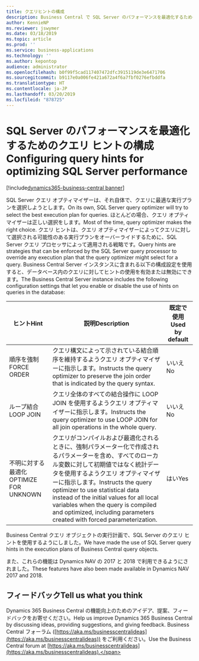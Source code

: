 ```yaml
---
title: クエリヒントの構成
description: Business Central で SQL Server のパフォーマンスを最適化するためのクエリ ヒントの構成
author: KennieNP
ms.reviewer: jswymer
ms.date: 03/18/2019
ms.topic: article
ms.prod: ''
ms.service: business-applications
ms.technology: ''
ms.author: kepontop
audience: administrator
ms.openlocfilehash: b0f99f5cad117407472dfc3915119de3e6471706
ms.sourcegitcommit: b9117e0a006fe421a672a4f6a7fbf0276efbddfa
ms.translationtype: HT
ms.contentlocale: ja-JP
ms.lasthandoff: 03/20/2019
ms.locfileid: "878725"
---
```

# <a name="configuring-query-hints-for-optimizing-sql-server-performance"></a><span data-ttu-id="7f123-103">SQL Server のパフォーマンスを最適化するためのクエリ ヒントの構成</span><span class="sxs-lookup"><span data-stu-id="7f123-103">Configuring query hints for optimizing SQL Server performance</span></span>

[!include[dynamics365-business-central banner](../includes/dynamics365-business-central.md)]

<span data-ttu-id="7f123-104">SQL Server クエリ オプティマイザーは、それ自体で、クエリに最適な実行プランを選択しようとします。</span><span class="sxs-lookup"><span data-stu-id="7f123-104">On its own, SQL Server query optimizer will try to select the best execution plan for queries.</span></span> <span data-ttu-id="7f123-105">ほとんどの場合、クエリ オプティマイザーは正しい選択をします。</span><span class="sxs-lookup"><span data-stu-id="7f123-105">Most of the time, query optimizer makes the right choice.</span></span> <span data-ttu-id="7f123-106">クエリ ヒントは、クエリ オプティマイザーによってクエリに対して選択される可能性のある実行プランをオーバーライドするために、SQL Server クエリ プロセッサによって適用される戦略です。</span><span class="sxs-lookup"><span data-stu-id="7f123-106">Query hints are strategies that can be enforced by the SQL Server query processor to override any execution plan that the query optimizer might select for a query.</span></span> <span data-ttu-id="7f123-107">Business Central Server インスタンスに含まれる以下の構成設定を使用すると、データベース内のクエリに対してヒントの使用を有効または無効にできます。</span><span class="sxs-lookup"><span data-stu-id="7f123-107">The Business Central Server instance includes the following configuration settings that let you enable or disable the use of hints on queries in the database:</span></span>

|<span data-ttu-id="7f123-108">ヒント</span><span class="sxs-lookup"><span data-stu-id="7f123-108">Hint</span></span>|<span data-ttu-id="7f123-109">説明</span><span class="sxs-lookup"><span data-stu-id="7f123-109">Description</span></span>|<span data-ttu-id="7f123-110">既定で使用</span><span class="sxs-lookup"><span data-stu-id="7f123-110">Used by default</span></span>|
|----|-----------|---------------|
|<span data-ttu-id="7f123-111">順序を強制</span><span class="sxs-lookup"><span data-stu-id="7f123-111">FORCE ORDER</span></span> |<span data-ttu-id="7f123-112">クエリ構文によって示されている結合順序を維持するようクエリ オプティマイザーに指示します。</span><span class="sxs-lookup"><span data-stu-id="7f123-112">Instructs the query optimizer to preserve the join order that is indicated by the query syntax.</span></span>|<span data-ttu-id="7f123-113">いいえ</span><span class="sxs-lookup"><span data-stu-id="7f123-113">No</span></span>|
|<span data-ttu-id="7f123-114">ループ結合</span><span class="sxs-lookup"><span data-stu-id="7f123-114">LOOP JOIN</span></span>|<span data-ttu-id="7f123-115">クエリ全体のすべての結合操作に LOOP JOIN を使用するようクエリ オプティマイザーに指示します。</span><span class="sxs-lookup"><span data-stu-id="7f123-115">Instructs the query optimizer to use LOOP JOIN for all join operations in the whole query.</span></span>|<span data-ttu-id="7f123-116">いいえ</span><span class="sxs-lookup"><span data-stu-id="7f123-116">No</span></span>|
|<span data-ttu-id="7f123-117">不明に対する最適化</span><span class="sxs-lookup"><span data-stu-id="7f123-117">OPTIMIZE FOR UNKNOWN</span></span>|<span data-ttu-id="7f123-118">クエリがコンパイルおよび最適化されるときに、強制パラメーター化で作成されるパラメーターを含め、すべてのローカル変数に対して初期値ではなく統計データを使用するようクエリ オプティマイザーに指示します。</span><span class="sxs-lookup"><span data-stu-id="7f123-118">Instructs the query optimizer to use statistical data instead of the initial values for all local variables when the query is compiled and optimized, including parameters created with forced parameterization.</span></span>|<span data-ttu-id="7f123-119">はい</span><span class="sxs-lookup"><span data-stu-id="7f123-119">Yes</span></span>|

<span data-ttu-id="7f123-120">Business Central クエリ オブジェクトの実行計画で、SQL Server のクエリ ヒントを使用するようにしました。</span><span class="sxs-lookup"><span data-stu-id="7f123-120">We have made the use of SQL Server query hints in the execution plans of Business Central query objects.</span></span>

<span data-ttu-id="7f123-121">また、これらの機能は Dynamics NAV の 2017 と 2018 で利用できるようにされました。</span><span class="sxs-lookup"><span data-stu-id="7f123-121">These features have also been made available in Dynamics NAV 2017 and 2018.</span></span>

## <a name="tell-us-what-you-think"></a><span data-ttu-id="7f123-122">フィードバック</span><span class="sxs-lookup"><span data-stu-id="7f123-122">Tell us what you think</span></span>
<span data-ttu-id="7f123-123">Dynamics 365 Business Central の機能向上のためのアイデア、提案、フィードバックをお寄せください。</span><span class="sxs-lookup"><span data-stu-id="7f123-123">Help us improve Dynamics 365 Business Central by discussing ideas, providing suggestions, and giving feedback.</span></span> <span data-ttu-id="7f123-124">Business Central フォーラム ([https://aka.ms/businesscentralideas](https://aka.ms/businesscentralideas)) をご利用ください。</span><span class="sxs-lookup"><span data-stu-id="7f123-124">Use the Business Central forum at [https://aka.ms/businesscentralideas](https://aka.ms/businesscentralideas).</span></span>
